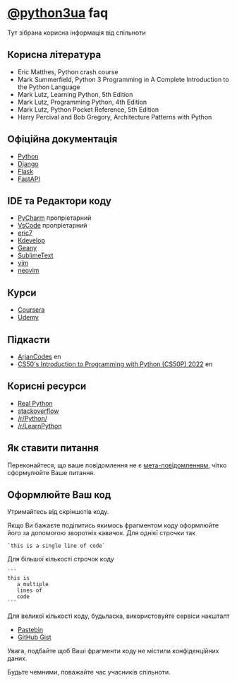 # [@python3ua](https://t.me/python3ua) faq
Тут зібрана корисна інформація від спільноти

## Корисна література

- Eric Matthes, Python crash course
- Mark Summerfield, Python 3 Programming in A Complete Introduction to the Python Language 
- Mark Lutz, Learning Python, 5th Edition
- Mark Lutz, Programming Python, 4th Edition
- Mark Lutz, Python Pocket Reference, 5th Edition
- Harry Percival and Bob Gregory, Architecture Patterns with Python

## Офіційна документація

- [Python](https://docs.python.org/3/)
- [Django](https://docs.djangoproject.com/en/4.0/)
- [Flask](https://palletsprojects.com/p/flask/)
- [FastAPI](https://fastapi.tiangolo.com)

## IDE та Редактори коду

- [PyCharm](https://www.jetbrains.com/pycharm/) пропріетарний
- [VsCode](https://code.visualstudio.com/) пропріетарний
- [eric7](https://eric-ide.python-projects.org)
- [Kdevelop](https://www.kdevelop.org)
- [Geany](https://geany.org/)
- [SublimeText](https://www.sublimetext.com/)
- [vim](https://www.vim.org)
- [neovim](https://neovim.io)

## Курси

- [Coursera](https://www.coursera.org)
- [Udemy](https://www.udemy.com)

## Підкасти

- [ArjanCodes](https://www.youtube.com/c/ArjanCodes) en
- [CS50's Introduction to Programming with Python (CS50P) 2022](https://www.youtube.com/playlist?list=PLhQjrBD2T3817j24-GogXmWqO5Q5vYy0V) en

## Корисні ресурси

- [Real Python](https://realpython.com)
- [stackoverflow](https://stackoverflow.com/questions/tagged/python)
- [/r/Python/](https://www.reddit.com/r/Python/)
- [/r/LearnPython](https://www.reddit.com/r/learnpython/)

## Як ставити питання

Переконайтеся, що ваше повідомлення не є [мета-повідомленням](https://www.urbandictionary.com/define.php?term=metaquestion), чітко сформулюйте Ваше питання.

## Оформлюйте Ваш код

Утримайтесь від скріншотів коду.

Якщо Ви бажаєте поділитись якимось фрагментом коду оформлюйте його за допомогою зворотніх кавичок.
Для однієї строчки так

    `this is a single line of code`

Для більшої кількості строчок коду
   
    ```
    this is 
       a multiple
       lines of
       code
    ```

Для великої кількості коду, будьласка, використовуйте сервіси накшталт
- [Pastebin](https://pastebin.com)
- [GitHub Gist](https://gist.github.com/)

Увага, подбайте щоб Ваші фрагменти коду не містили конфіденційних даних.

Будьте чемними, поважайте час учасників спільноти.
